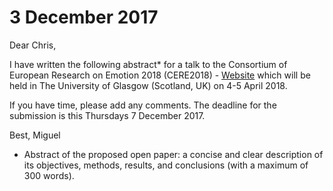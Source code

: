
# 3 December 2017

Dear Chris,

I have written the following abstract* for a talk to the 
Consortium of European Research on Emotion 2018 (CERE2018) - [Website](http://www.cere-emotionconferences.org/) which will be held in
The University of Glasgow (Scotland, UK) on 4-5 April 2018.

If you have time, please add any comments.
The deadline for the submission is this Thursdays 7 December 2017.

Best,
Miguel


* Abstract of the proposed open paper: a concise and clear description of its
objectives, methods, results, and conclusions (with a maximum of 300 words).
